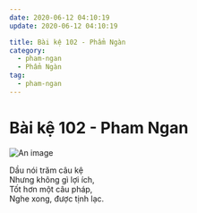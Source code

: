 ```yaml
---
date: 2020-06-12 04:10:19
update: 2020-06-12 04:10:19

title: Bài kệ 102 - Phẩm Ngàn
category:
  - pham-ngan
  - Phẩm Ngàn
tag:
  - pham-ngan
---
```


# Bài kệ 102 - Pham Ngan

![An image](/img/pham-ngan/pham-ngan-102.jpg)

Dầu nói trăm câu kệ<br>Nhưng không gì lợi ích,<br>Tốt hơn một câu pháp,<br>Nghe xong, được tịnh lạc.<br>
